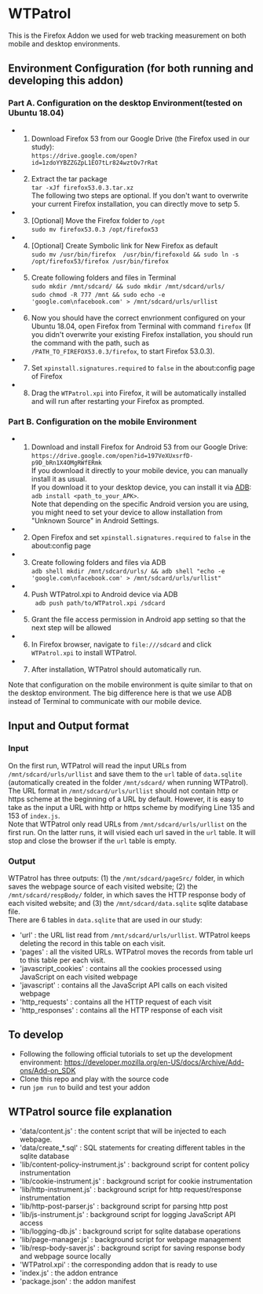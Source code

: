 # WTPatrol
This is the Firefox Addon we used for web tracking measurement on both mobile and desktop environments. 

## Environment Configuration (for both running and developing this addon)
### Part A. Configuration on the desktop Environment(tested on Ubuntu 18.04)
* 1. Download Firefox 53 from our Google Drive (the Firefox used in our study):  
 ``https://drive.google.com/open?id=1zdoYYBZZGZpL1EO7tLr824wztOv7rRat``
* 2. Extract the tar package  
 ``tar -xJf firefox53.0.3.tar.xz``  
 The following two steps are optional. If you don't want to overwrite your current Firefox installation, you can directly move to setp 5.    
* 3. [Optional] Move the Firefox folder to ``/opt``  
 ``sudo mv firefox53.0.3 /opt/firefox53``
* 4. [Optional] Create Symbolic link for New Firefox as default  
 ``sudo mv /usr/bin/firefox  /usr/bin/firefoxold && sudo ln -s /opt/firefox53/firefox /usr/bin/firefox``
* 5. Create following folders and files in Terminal  
 ``sudo mkdir /mnt/sdcard/ && sudo mkdir /mnt/sdcard/urls/``  
 ``sudo chmod -R 777 /mnt && sudo echo -e 'google.com\nfacebook.com' > /mnt/sdcard/urls/urllist``
* 6. Now you should have the correct envrionment configured on your Ubuntu 18.04, open Firefox from Terminal with command ``firefox`` (If you didn't overwrite your existing Firefox installation, you should run the command with the path, such as ``/PATH_TO_FIREFOX53.0.3/firefox``, to start Firefox 53.0.3).  
* 7. Set ``xpinstall.signatures.required`` to ``false`` in the about:config page of Firefox 
* 8. Drag the ``WTPatrol.xpi`` into Firefox, it will be automatically installed and will run after restarting your Firefox as prompted.
 
### Part B. Configuration on the mobile Environment
* 1. Download and install Firefox for Android 53 from our Google Drive:  
 ``https://drive.google.com/open?id=197VeXUxsrfD-p9D_bRn1X4OMgRWfERmk``  
 If you download it directly to your mobile device, you can manually install it as usual.  
 If you download it to your desktop device, you can install it via [ADB](https://developer.android.com/studio/command-line/adb):    
 ``adb install <path_to_your_APK>``.  
 Note that depending on the specific Android version you are using, you might need to set your device to allow installation from "Unknown Source" in Android Settings.
* 2. Open Firefox and set ``xpinstall.signatures.required`` to ``false`` in the about:config page 
* 3. Create following folders and files via ADB  
 ``adb shell mkdir /mnt/sdcard/urls/ && adb shell "echo -e 'google.com\nfacebook.com' > /mnt/sdcard/urls/urllist"``
* 4. Push WTPatrol.xpi to Android device via ADB  
 `` adb push path/to/WTPatrol.xpi /sdcard``
* 5. Grant the file access permission in Android app setting so that the next step will be allowed
* 6. In Firefox browser, navigate to ``file:///sdcard`` and click ``WTPatrol.xpi`` to install WTPatrol.
* 7. After installation, WTPatrol should automatically run.  

Note that configuration on the mobile environment is quite similar to that on the desktop environment. The big difference here is that we use ADB instead of Terminal to communicate with our mobile device.

## Input and Output format  
### Input
On the first run, WTPatrol will read the input URLs from ``/mnt/sdcard/urls/urllist`` and save them to the ``url`` table of ``data.sqlite`` (automatically created in the folder ``/mnt/sdcard/`` when running WTPatrol). The URL format in ``/mnt/sdcard/urls/urllist`` should not contain http or https scheme at the beginning of a URL by default. However, it is easy to take as the input a URL with http or https scheme by modifying Line 135 and 153 of ``index.js``.  
Note that WTPatrol only read URLs from ``/mnt/sdcard/urls/urllist`` on the first run. On the latter runs, it will visied each url saved in the ``url`` table. It will stop and close the browser if the ``url`` table is empty.  
### Output
WTPatrol has three outputs: (1) the ``/mnt/sdcard/pageSrc/`` folder, in which saves the webpage source of each visited website; (2) the ``/mnt/sdcard/respBody/`` folder, in which saves the HTTP response body of each visited website; and (3) the ``/mnt/sdcard/data.sqlite`` sqlite database file.  
There are 6 tables in ``data.sqlite`` that are used in our study:  
* 'url' : the URL list read from ``/mnt/sdcard/urls/urllist``. WTPatrol keeps deleting the record in this table on each visit.
* 'pages' : all the visited URLs. WTPatrol moves the records from table url to this table per each visit. 
* 'javascript_cookies' : contains all the cookies processed using JavaScript on each visited webpage
* 'javascript' : contains all the JavaScript API calls on each visited webpage
* 'http_requests' : contains all the HTTP request of each visit
* 'http_responses' : contains all the HTTP response of each visit

## To develop
* Following the following official tutorials to set up the development environment:
https://developer.mozilla.org/en-US/docs/Archive/Add-ons/Add-on_SDK
* Clone this repo and play with the source code
* run ``jpm run`` to build and test your addon

## WTPatrol source file explanation
* 'data/content.js' : the content script that will be injected to each webpage.
* 'data/create_*.sql' : SQL statements for creating different tables in the sqlite database
* 'lib/content-policy-instrument.js' : background script for content policy instrumentation
* 'lib/cookie-instrument.js' : background script for cookie instrumentation
* 'lib/http-instrument.js' : background script for http request/response instrumentation
* 'lib/http-post-parser.js' : background script for parsing http post
* 'lib/js-instrument.js' : background script for logging JavaScript API access
* 'lib/logging-db.js' : background script for sqlite database operations
* 'lib/page-manager.js' : background script for webpage management
* 'lib/resp-body-saver.js' : background script for saving response body and webpage source locally
* 'WTPatrol.xpi' : the corresponding addon that is ready to use
* 'index.js' : the addon entrance
* 'package.json' : the addon manifest
